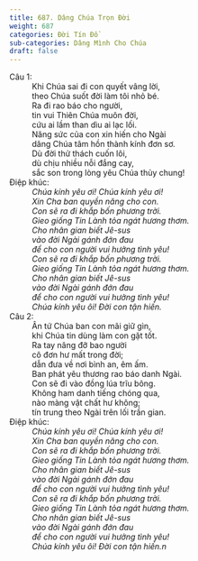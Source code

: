 ```yaml
---
title: 687. Dâng Chúa Trọn Đời
weight: 687
categories: Đời Tín Đồ
sub-categories: Dâng Mình Cho Chúa
draft: false
---
```

<dl><dt>Câu 1:</dt><dd data-verse="1">Khi Chúa sai đi con quyết vâng lời, <br/>theo Chúa suốt đời làm tôi nhỏ bé. <br/>Ra đi rao báo cho người, <br/>tin vui Thiên Chúa muôn đời, <br/>cứu ai lầm than dìu ai lạc lối. <br/>Năng sức của con xin hiến cho Ngài <br/>dâng Chúa tâm hồn thành kính đơn sơ. <br/>Dù đời thử thách cuốn lôi, <br/>dù chịu nhiều nỗi đắng cay, <br/>sắc son trong lòng yêu Chúa thủy chung! </dd><dt>Điệp khúc:</dt><dd data-chorus="1"><em>Chúa kính yêu ơi! Chúa kính yêu ơi! <br/>Xin Cha ban quyền năng cho con. <br/>Con sẽ ra đi khắp bốn phương trời. <br/>Gieo giống Tin Lành tỏa ngát hương thơm. <br/>Cho nhân gian biết Jê-sus <br/>vào đời Ngài gánh đớn đau <br/>để cho con người vui hưởng tình yêu! <br/>Con sẽ ra đi khắp bốn phương trời. <br/>Gieo giống Tin Lành tỏa ngát hương thơm. <br/>Cho nhân gian biết Jê-sus <br/>vào đời Ngài gánh đớn đau <br/>để cho con người vui hưởng tình yêu! <br/>Chúa kính yêu ôi! Đời con tận hiến. </em></dd><dt>Câu 2:</dt><dd data-verse="2">Ân tứ Chúa ban con mãi giữ gìn, <br/>khi Chúa tin dùng làm con gặt tốt. <br/>Ra tay nâng đỡ bao người <br/>cô đơn hư mất trong đời; <br/>dẫn đưa về nơi bình an, êm ấm. <br/>Ban phát yêu thương rao báo danh Ngài. <br/>Con sẽ đi vào đồng lúa trĩu bông. <br/>Không ham danh tiếng chóng qua, <br/>nào màng vật chất hư không; <br/>tín trung theo Ngài trên lối trần gian. </dd><dt>Điệp khúc:</dt><dd data-chorus="1"><em>Chúa kính yêu ơi! Chúa kính yêu ơi! <br/>Xin Cha ban quyền năng cho con. <br/>Con sẽ ra đi khắp bốn phương trời. <br/>Gieo giống Tin Lành tỏa ngát hương thơm. <br/>Cho nhân gian biết Jê-sus <br/>vào đời Ngài gánh đớn đau <br/>để cho con người vui hưởng tình yêu! <br/>Con sẽ ra đi khắp bốn phương trời. <br/>Gieo giống Tin Lành tỏa ngát hương thơm. <br/>Cho nhân gian biết Jê-sus <br/>vào đời Ngài gánh đớn đau <br/>để cho con người vui hưởng tình yêu! <br/>Chúa kính yêu ôi! Đời con tận hiến.n </em></dd></dl>